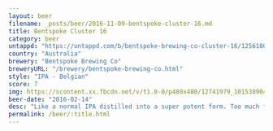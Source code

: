 ```yaml
---
layout: beer
filename: _posts/beer/2016-11-09-bentspoke-cluster-16.md
title: Bentspoke Cluster 16
category: beer
untappd: "https://untappd.com/b/bentspoke-brewing-co-cluster-16/1256180"
country: "Australia"
brewery: "Bentspoke Brewing Co"
breweryURL: "/brewery/bentspoke-brewing-co.html"
style: "IPA - Belgian"
score: 7
img: https://scontent.xx.fbcdn.net/v/t1.0-0/p480x480/12741979_10153890413793745_6934869662046573410_n.jpg?_nc_cat=102&_nc_ht=scontent.xx&oh=3e74abadcf94b2085b0e7400bdeca771&oe=5D3B498E
beer-date: "2016-02-14"
desc: "Like a normal IPA distilled into a super potent form. Too much for me right now but I should retry"
permalink: /beer/:title.html
---
```

